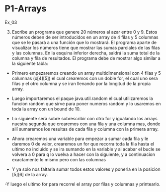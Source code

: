 # P1-Arrays
Ex_03

3. Escribe un programa que genere 20 números al azar entre 0 y 9. Estos números deben
de ser introducidos en un array de 4 filas y 5 columnas que se le pasará a una función
que lo mostrará. El programa aparte de visualizar los números tiene que mostrar las
sumas parciales de las filas y las columnas. En la esquina inferior derecha, saldrá la
suma total de la columna y fila de resultados. El programa debe de mostrar algo similar
a la siguiente tabla:

- Primero empezaremos creando un array multidimensional con 4 filas y 5 columnas (x[4][5]) el cual crearemos con un doble for,
 el cual uno sera filas y el otro columna y se iran llenando por la longitud de la propia array.

- Luego importaremos el paque java.util.random el cual utilizaremos la funcion random que sirve para poner numeros random y lo usaremos en toda la array con un bound de 10.

- Lo siguiente serà sobre sobrescribir con otro for y igualando los arrays nuestra segunda que crearemos con una fila y una columna mas,
 donde allí sumaremos los resultas de cada fila y columna con la primera array.
 
- Ahora crearemos una variable para empezar a sumar cada fila y le daremos 0 de valor, crearemos un for que recorra toda la fila hasta el ultimo no incluido y se ira sumando en la variable
 y al acabar el bucle se volvera a 0 para q lo vuelva a hacer con la siguiente, y a continuacion exactamente lo mismo pero con las columnas
 
 - Y ya solo nos faltaria sumar todos estos valores y ponerla en la posicion  [5][6] de la array.
 
 -Y luego el ultimo for para recorrel el array por filas y columnas y printearlo.
